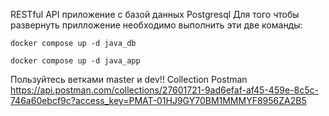 RESTful API приложение с базой данных Postgresql
Для того чтобы развернуть прилложение необходимо выполнить эти две команды:
```
docker compose up -d java_db
```
```
docker compose up -d java_app
```
Пользуйтесь ветками master и dev!!
Collection Postman https://api.postman.com/collections/27601721-9ad6efaf-af45-459e-8c5c-746a60ebcf9c?access_key=PMAT-01HJ9GY70BM1MMMYF8956ZA2B5
